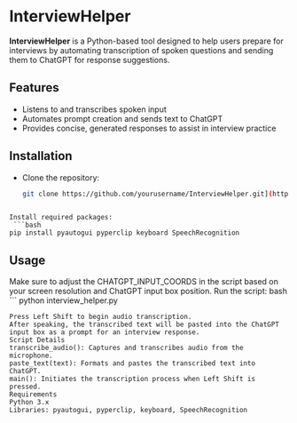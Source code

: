 # InterviewHelper


**InterviewHelper** is a Python-based tool designed to help users prepare for interviews by automating transcription of spoken questions and sending them to ChatGPT for response suggestions. 

## Features
- Listens to and transcribes spoken input
- Automates prompt creation and sends text to ChatGPT
- Provides concise, generated responses to assist in interview practice

## Installation
- Clone the repository:
  ```bash
  git clone https://github.com/yourusername/InterviewHelper.git](https://github.com/sulogno/InterviewHelper.git
 ```

Install required packages:
  ```bash
pip install pyautogui pyperclip keyboard SpeechRecognition
```

## Usage
Make sure to adjust the CHATGPT_INPUT_COORDS in the script based on your screen resolution and ChatGPT input box position.
Run the script:
bash ```
python interview_helper.py
```
Press Left Shift to begin audio transcription.
After speaking, the transcribed text will be pasted into the ChatGPT input box as a prompt for an interview response.
Script Details
transcribe_audio(): Captures and transcribes audio from the microphone.
paste_text(text): Formats and pastes the transcribed text into ChatGPT.
main(): Initiates the transcription process when Left Shift is pressed.
Requirements
Python 3.x
Libraries: pyautogui, pyperclip, keyboard, SpeechRecognition
